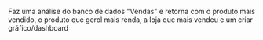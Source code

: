 Faz uma análise do banco de dados "Vendas" e retorna com o produto mais vendido, o produto que gerol mais renda, a loja que mais vendeu e um criar gráfico/dashboard 
